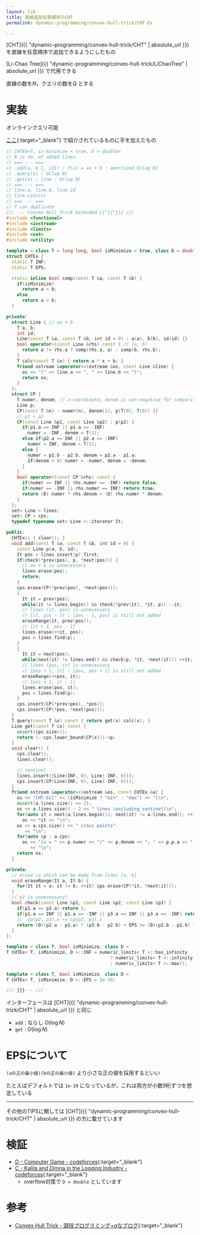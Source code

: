 ```yaml
---
layout: lib
title: 直線追加任意順序のCHT
permalink: dynamic-programming/convex-hull-trick/CHT-Ex

---
```



[CHT]({{ "dynamic-programming/convex-hull-trick/CHT" | absolute_url }}) を直線を任意順序で追加できるようにしたもの

[Li-Chao Tree]({{ "dynamic-programming/convex-hull-trick/LiChaoTree" | absolute_url }}) で代用できる

直線の数を$N$，クエリの数を$Q$ とする

# 実装

オンラインクエリ可能

[ここ](http://d.hatena.ne.jp/sune2/20140310/1394440369){:target="_blank"}<!--_--> で紹介されているものに手を加えたもの


```cpp
// CHTEx<T, is-minimize = true, D = double>
// N is no. of added lines
// === --- ===
// .add(a, b [, id]) : f(x) = ax + b : amortized O(log N)
// .query(x) : O(log N)
// .get(x) : line : O(log N)
// === --- ===
// line.a, line.b, line.id
// line.calc(x)
// === --- ===
// f can duplicate
/// --- Convex Hull Trick Extended {{"{{"}}{ ///
#include <functional>
#include <iostream>
#include <limits>
#include <set>
#include <utility>

template < class T = long long, bool isMinimize = true, class D = double >
struct CHTEx {
  static T INF;
  static T EPS;

  static inline bool comp(const T &a, const T &b) {
    if(isMinimize)
      return a < b;
    else
      return a > b;
  }

private:
  struct Line { // ax + b
    T a, b;
    int id;
    Line(const T &a, const T &b, int id = 0) : a(a), b(b), id(id) {}
    bool operator<(const Line &rhs) const { // (a, b)
      return a != rhs.a ? comp(rhs.a, a) : comp(b, rhs.b);
    }
    T calc(const T &x) { return a * x + b; }
    friend ostream &operator<<(ostream &os, const Line &line) {
      os << "(" << line.a << ", " << line.b << ")";
      return os;
    }
  };
  struct CP {
    T numer, denom; // x-coordinate; denom is non-negative for comparison
    Line p;
    CP(const T &n) : numer(n), denom(1), p(T(0), T(0)) {}
    // p1 < p2
    CP(const Line &p1, const Line &p2) : p(p2) {
      if(p1.a == INF || p1.a == -INF)
        numer = -INF, denom = T(1);
      else if(p2.a == INF || p2.a == -INF)
        numer = INF, denom = T(1);
      else {
        numer = p1.b - p2.b, denom = p2.a - p1.a;
        if(denom < 0) numer = -numer, denom = -denom;
      }
    }
    bool operator<(const CP &rhs) const {
      if(numer == INF || rhs.numer == -INF) return false;
      if(numer == -INF || rhs.numer == INF) return true;
      return (D) numer * rhs.denom < (D) rhs.numer * denom;
    }
  };
  set< Line > lines;
  set< CP > cps;
  typedef typename set< Line >::iterator It;

public:
  CHTEx() { clear(); }
  void add(const T &a, const T &b, int id = 0) {
    const Line p(a, b, id);
    It pos = lines.insert(p).first;
    if(check(*prev(pos), p, *next(pos))) {
      // ax + b is unnecessary
      lines.erase(pos);
      return;
    }
    cps.erase(CP(*prev(pos), *next(pos)));
    {
      It it = prev(pos);
      while(it != lines.begin() && check(*prev(it), *it, p)) --it;
      // lines (it, pos) is unnecessary
      // [it, pos - 1] : [pos - 1, pos] is still not added
      eraseRange(it, prev(pos));
      // [it + 1, pos - 1]
      lines.erase(++it, pos);
      pos = lines.find(p);
    }
    {
      It it = next(pos);
      while(next(it) != lines.end() && check(p, *it, *next(it))) ++it;
      // lines (pos, it) is unnecessary
      // [pos + 1, it] : [pos, pos + 1] is still not added
      eraseRange(++pos, it);
      // [pos + 1, it - 1]
      lines.erase(pos, it);
      pos = lines.find(p);
    }
    cps.insert(CP(*prev(pos), *pos));
    cps.insert(CP(*pos, *next(pos)));
  }
  T query(const T &x) const { return get(x).calc(x); }
  Line get(const T &x) const {
    assert(cps.size());
    return (--cps.lower_bound(CP(x)))->p;
  }
  void clear() {
    cps.clear();
    lines.clear();

    // sentinel
    lines.insert({Line(INF, 0), Line(-INF, 0)});
    cps.insert(CP(Line(INF, 0), Line(-INF, 0)));
  }
  friend ostream &operator<<(ostream &os, const CHTEx &a) {
    os << "CHT-Ex[" << (isMinimize ? "min" : "max") << "]\n";
    assert(a.lines.size() >= 2);
    os << a.lines.size() - 2 << " lines (excluding sentinel)\n";
    for(auto it = next(a.lines.begin()); next(it) != a.lines.end(); ++it)
      os << *it << "\n";
    os << a.cps.size() << " cross points"
       << "\n";
    for(auto &p : a.cps)
      os << "(x = " << p.numer << "/" << p.denom << "; " << p.p.a << ", " << p.p.b << ")"
         << "\n";
    return os;
  }

private:
  // erase cp which can be made from lines [a, b]
  void eraseRange(It a, It b) {
    for(It it = a; it != b; ++it) cps.erase(CP(*it, *next(it)));
  }
  // p2 is unnecessary?
  bool check(const Line &p1, const Line &p2, const Line &p3) {
    if(p1.a == p2.a) return 1;
    if(p1.a == INF || p1.a == -INF || p3.a == INF || p3.a == -INF) return 0;
    //  cp(p2, p3).x <= cp(p2, p1).x
    return (D)(p2.a - p1.a) * (p3.b - p2.b) + EPS >= (D)(p2.b - p1.b) * (p3.a - p2.a);
  }
};

template < class T, bool isMinimize, class D >
T CHTEx< T, isMinimize, D >::INF = numeric_limits< T >::has_infinity
                                       ? numeric_limits< T >::infinity()
                                       : numeric_limits< T >::max();

template < class T, bool isMinimize, class D >
T CHTEx< T, isMinimize, D >::EPS = 1e-19;

/// }}}--- ///
```


インターフェースは [CHT]({{ "dynamic-programming/convex-hull-trick/CHT" | absolute_url }}) と同じ

* `add` : ならし $O(\log N)$
* `get` : $O(\log N)$

# EPSについて

`(aの正の最小値)(bの正の最小値)` より小さな正の値を採用するといい

たとえばデフォルトでは `1e-19` になっているが，これは両方が小数9桁ずつを想定している

---

その他のTIPSに関しては [CHT]({{ "dynamic-programming/convex-hull-trick/CHT" | absolute_url }}) の方に載せています

# 検証

* [D - Computer Game - codeforces](https://codeforces.com/contest/1067/submission/45442782){:target="_blank"}<!--_-->
* [C - Kalila and Dimna in the Logging Industry - codeforces](https://codeforces.com/contest/319/submission/48890326){:target="_blank"}<!--_-->
  * overflow対策で `D = double` としています

# 参考

* [Convex Hull Trick - 競技プログラミング+αなブログ](http://d.hatena.ne.jp/sune2/20140310/1394440369){:target="_blank"}<!--_-->

